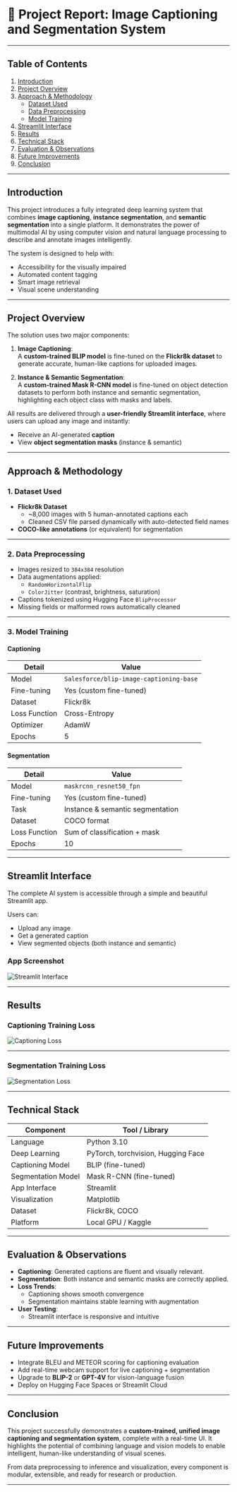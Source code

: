 # 📝 Project Report: Image Captioning and Segmentation System

---

## Table of Contents

1. [Introduction](#introduction)  
2. [Project Overview](#project-overview)  
3. [Approach & Methodology](#approach--methodology)  
   - [Dataset Used](#1--dataset-used)  
   - [Data Preprocessing](#2--data-preprocessing)  
   - [Model Training](#3--model-training)  
4. [Streamlit Interface](#streamlit-interface)  
5. [Results](#results)  
6. [Technical Stack](#technical-stack)  
7. [Evaluation & Observations](#evaluation--observations)  
8. [Future Improvements](#future-improvements)  
9. [Conclusion](#conclusion)  

---

## Introduction

This project introduces a fully integrated deep learning system that combines **image captioning**, **instance segmentation**, and **semantic segmentation** into a single platform. It demonstrates the power of multimodal AI by using computer vision and natural language processing to describe and annotate images intelligently.

The system is designed to help with:
- Accessibility for the visually impaired
- Automated content tagging
- Smart image retrieval
- Visual scene understanding

---

## Project Overview

The solution uses two major components:

1. **Image Captioning**:  
   A **custom-trained BLIP model** is fine-tuned on the **Flickr8k dataset** to generate accurate, human-like captions for uploaded images.

2. **Instance & Semantic Segmentation**:  
   A **custom-trained Mask R-CNN model** is fine-tuned on object detection datasets to perform both instance and semantic segmentation, highlighting each object class with masks and labels.

All results are delivered through a **user-friendly Streamlit interface**, where users can upload any image and instantly:
- Receive an AI-generated **caption**
- View **object segmentation masks** (instance & semantic)

---

## Approach & Methodology

### 1. Dataset Used

- **Flickr8k Dataset**
  - ~8,000 images with 5 human-annotated captions each
  - Cleaned CSV file parsed dynamically with auto-detected field names
- **COCO-like annotations** (or equivalent) for segmentation

---

### 2. Data Preprocessing

- Images resized to `384x384` resolution
- Data augmentations applied:
  - `RandomHorizontalFlip`
  - `ColorJitter` (contrast, brightness, saturation)
- Captions tokenized using Hugging Face `BlipProcessor`
- Missing fields or malformed rows automatically cleaned

---

### 3. Model Training

#### Captioning

| Detail        | Value                            |
|---------------|----------------------------------|
| Model         | `Salesforce/blip-image-captioning-base` |
| Fine-tuning   | Yes (custom fine-tuned)          |
| Dataset       | Flickr8k                         |
| Loss Function | Cross-Entropy                    |
| Optimizer     | AdamW                            |
| Epochs        | 5                                |

#### Segmentation

| Detail        | Value                         |
|---------------|-------------------------------|
| Model         | `maskrcnn_resnet50_fpn`       |
| Fine-tuning   | Yes (custom fine-tuned)       |
| Task          | Instance & semantic segmentation |
| Dataset       | COCO format                   |
| Loss Function | Sum of classification + mask  |
| Epochs        | 10                            |

---

## Streamlit Interface

The complete AI system is accessible through a simple and beautiful Streamlit app.

Users can:
- Upload any image
- Get a generated caption
- View segmented objects (both instance and semantic)

### App Screenshot

![Streamlit Interface](image.png) 

---

## Results

### Captioning Training Loss

![Captioning Loss](captioning/loss_plot.png)

---

### Segmentation Training Loss

![Segmentation Loss](segmentation/segmentation_loss.png)

---

## Technical Stack

| Component         | Tool / Library                            |
|------------------|--------------------------------------------|
| Language          | Python 3.10                                |
| Deep Learning     | PyTorch, torchvision, Hugging Face         |
| Captioning Model  | BLIP (fine-tuned)                          |
| Segmentation Model| Mask R-CNN (fine-tuned)                    |
| App Interface     | Streamlit                                  |
| Visualization     | Matplotlib                                 |
| Dataset           | Flickr8k, COCO                             |
| Platform          | Local GPU / Kaggle                         |

---

## Evaluation & Observations

- **Captioning**: Generated captions are fluent and visually relevant.
- **Segmentation**: Both instance and semantic masks are correctly applied.
- **Loss Trends**:
  - Captioning shows smooth convergence
  - Segmentation maintains stable learning with augmentation
- **User Testing**:
  - Streamlit interface is responsive and intuitive

---

## Future Improvements

- Integrate BLEU and METEOR scoring for captioning evaluation
- Add real-time webcam support for live captioning + segmentation
- Upgrade to **BLIP-2** or **GPT-4V** for vision-language fusion
- Deploy on Hugging Face Spaces or Streamlit Cloud

---

## Conclusion

This project successfully demonstrates a **custom-trained, unified image captioning and segmentation system**, complete with a real-time UI. It highlights the potential of combining language and vision models to enable intelligent, human-like understanding of visual scenes.

From data preprocessing to inference and visualization, every component is modular, extensible, and ready for research or production.

---
